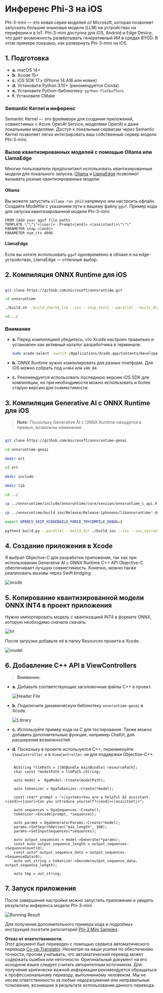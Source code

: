 <!--
CO_OP_TRANSLATOR_METADATA:
{
  "original_hash": "82af197df38d25346a98f1f0e84d1698",
  "translation_date": "2025-07-16T20:17:46+00:00",
  "source_file": "md/01.Introduction/03/iOS_Inference.md",
  "language_code": "ru"
}
-->
# **Инференс Phi-3 на iOS**

Phi-3-mini — это новая серия моделей от Microsoft, которая позволяет запускать большие языковые модели (LLM) на устройствах на периферии и в IoT. Phi-3-mini доступна для iOS, Android и Edge Device, что даёт возможность развёртывать генеративный ИИ в средах BYOD. В этом примере показано, как развернуть Phi-3-mini на iOS.

## **1. Подготовка**

- **a.** macOS 14+
- **b.** Xcode 15+
- **c.** iOS SDK 17.x (iPhone 14 A16 или новее)
- **d.** Установите Python 3.10+ (рекомендуется Conda)
- **e.** Установите Python-библиотеку: `python-flatbuffers`
- **f.** Установите CMake

### Semantic Kernel и инференс

Semantic Kernel — это фреймворк для создания приложений, совместимых с Azure OpenAI Service, моделями OpenAI и даже локальными моделями. Доступ к локальным сервисам через Semantic Kernel позволяет легко интегрировать ваш собственный сервер модели Phi-3-mini.

### Вызов квантизированных моделей с помощью Ollama или LlamaEdge

Многие пользователи предпочитают использовать квантизированные модели для локального запуска. [Ollama](https://ollama.com) и [LlamaEdge](https://llamaedge.com) позволяют вызывать разные квантизированные модели:

#### **Ollama**

Вы можете запустить `ollama run phi3` напрямую или настроить офлайн. Создайте Modelfile с указанием пути к вашему файлу `gguf`. Пример кода для запуска квантизированной модели Phi-3-mini:

```gguf
FROM {Add your gguf file path}
TEMPLATE \"\"\"<|user|> .Prompt<|end|> <|assistant|>\"\"\"
PARAMETER stop <|end|>
PARAMETER num_ctx 4096
```

#### **LlamaEdge**

Если вы хотите использовать `gguf` одновременно в облаке и на edge-устройствах, LlamaEdge — отличный выбор.

## **2. Компиляция ONNX Runtime для iOS**

```bash

git clone https://github.com/microsoft/onnxruntime.git

cd onnxruntime

./build.sh --build_shared_lib --ios --skip_tests --parallel --build_dir ./build_ios --ios --apple_sysroot iphoneos --osx_arch arm64 --apple_deploy_target 17.5 --cmake_generator Xcode --config Release

cd ../

```

### **Внимание**

- **a.** Перед компиляцией убедитесь, что Xcode настроен правильно и установлен как активный каталог разработчика в терминале:

    ```bash
    sudo xcode-select -switch /Applications/Xcode.app/Contents/Developer
    ```

- **b.** ONNX Runtime нужно компилировать для разных платформ. Для iOS можно собрать под `arm64` или `x86_64`.

- **c.** Рекомендуется использовать последнюю версию iOS SDK для компиляции, но при необходимости можно использовать и более старую версию для совместимости.

## **3. Компиляция Generative AI с ONNX Runtime для iOS**

> **Note:** Поскольку Generative AI с ONNX Runtime находится в превью, возможны изменения.

```bash

git clone https://github.com/microsoft/onnxruntime-genai
 
cd onnxruntime-genai
 
mkdir ort
 
cd ort
 
mkdir include
 
mkdir lib
 
cd ../
 
cp ../onnxruntime/include/onnxruntime/core/session/onnxruntime_c_api.h ort/include
 
cp ../onnxruntime/build_ios/Release/Release-iphoneos/libonnxruntime*.dylib* ort/lib
 
export OPENCV_SKIP_XCODEBUILD_FORCE_TRYCOMPILE_DEBUG=1
 
python3 build.py --parallel --build_dir ./build_ios --ios --ios_sysroot iphoneos --ios_arch arm64 --ios_deployment_target 17.5 --cmake_generator Xcode --cmake_extra_defines CMAKE_XCODE_ATTRIBUTE_CODE_SIGNING_ALLOWED=NO

```

## **4. Создание приложения в Xcode**

Я выбрал Objective-C для разработки приложения, так как при использовании Generative AI с ONNX Runtime C++ API Objective-C обеспечивает лучшую совместимость. Конечно, можно также реализовать вызовы через Swift bridging.

![xcode](../../../../../translated_images/xcode.8147789e6c25e3e289e6aa56c168089a2c277e3cd6af353fae6c2f4a56eba836.ru.png)

## **5. Копирование квантизированной модели ONNX INT4 в проект приложения**

Нужно импортировать модель с квантизацией INT4 в формате ONNX, которую необходимо сначала скачать.

![hf](../../../../../translated_images/hf.6b8504fd88ee48dd512d76e0665cb76bd68c8e53d0b21b2a9e6f269f5b961173.ru.png)

После загрузки добавьте её в папку Resources проекта в Xcode.

![model](../../../../../translated_images/model.3b879b14e0be877d12282beb83c953a82b62d4bc6b207a78937223f4798d0f4a.ru.png)

## **6. Добавление C++ API в ViewControllers**

> **Внимание:**

- **a.** Добавьте соответствующие заголовочные файлы C++ в проект.

  ![Header File](../../../../../translated_images/head.64cad021ce70a333ff5d59d4a1b4fb0f3dd2ca457413646191a18346067b2cc9.ru.png)

- **b.** Подключите динамическую библиотеку `onnxruntime-genai` в Xcode.

  ![Library](../../../../../translated_images/lib.a4209b9f21ddf3445ba6ac69797d49e6586d68a57cea9f8bc9fc34ec3ee979ec.ru.png)

- **c.** Используйте пример кода на C для тестирования. Также можно добавить дополнительные функции, например ChatUI, для расширения возможностей.

- **d.** Поскольку в проекте используется C++, переименуйте `ViewController.m` в `ViewController.mm` для поддержки Objective-C++.

```objc

    NSString *llmPath = [[NSBundle mainBundle] resourcePath];
    char const *modelPath = llmPath.cString;

    auto model =  OgaModel::Create(modelPath);

    auto tokenizer = OgaTokenizer::Create(*model);

    const char* prompt = "<|system|>You are a helpful AI assistant.<|end|><|user|>Can you introduce yourself?<|end|><|assistant|>";

    auto sequences = OgaSequences::Create();
    tokenizer->Encode(prompt, *sequences);

    auto params = OgaGeneratorParams::Create(*model);
    params->SetSearchOption("max_length", 100);
    params->SetInputSequences(*sequences);

    auto output_sequences = model->Generate(*params);
    const auto output_sequence_length = output_sequences->SequenceCount(0);
    const auto* output_sequence_data = output_sequences->SequenceData(0);
    auto out_string = tokenizer->Decode(output_sequence_data, output_sequence_length);
    
    auto tmp = out_string;

```

## **7. Запуск приложения**

После завершения настройки можно запустить приложение и увидеть результаты инференса модели Phi-3-mini.

![Running Result](../../../../../translated_images/result.326a947a6a2b9c5115a3e462b9c1b5412260f847478496c0fc7535b985c3f55a.ru.jpg)

Для получения дополнительного примера кода и подробных инструкций посетите репозиторий [Phi-3 Mini Samples](https://github.com/Azure-Samples/Phi-3MiniSamples/tree/main/ios).

**Отказ от ответственности**:  
Этот документ был переведен с помощью сервиса автоматического перевода [Co-op Translator](https://github.com/Azure/co-op-translator). Несмотря на наши усилия по обеспечению точности, просим учитывать, что автоматический перевод может содержать ошибки или неточности. Оригинальный документ на его исходном языке следует считать авторитетным источником. Для получения критически важной информации рекомендуется обращаться к профессиональному переводу, выполненному человеком. Мы не несем ответственности за любые недоразумения или неправильные толкования, возникшие в результате использования данного перевода.